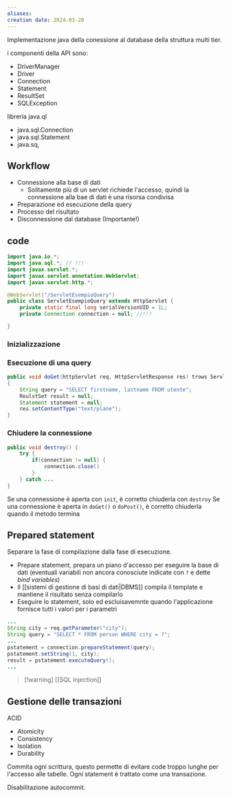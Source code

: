 ```yaml
---
aliases: 
creation date: 2024-03-20
---
```


Implementazione java della conessione al database della struttura multi tier.


i componenti della API sono:
- DriverManager
- Driver
- Connection
- Statement
- ResultSet
- SQLException


libreria java.ql 

- java.sql.Connection
- java.sql.Statement
- java.sq,


## Workflow
- Connessione alla base di dati
	- Solitamente più di un servlet richiede l'accesso, quindi la connessione alla bae di dati è una risorsa condivisa 
- Preparazione ed esecuzione della query
- Processo del risultato
- Disconnessione dal database (Importante!)


## code

```java
import java.io.*;
import java.sql.*; // !!! 
import javax.servlet.*;
import javax.servlet.annotation.WebServlet;
import javax.servlet.http.*;

@WebServlet("/ServletEsempioQuery")
public class ServletEsempioQuery extends HttpServlet {
	private static final long serialVersionUID = 1L;
	private Connection connection = null; //!!!

}

```

### Inizializzazione

### Esecuzione di una query
```java
public void doGet(httpServlet req, HttpServletResponse res) trows ServletException, IOException  //!!!
{ 
	String query = "SELECT firstname, lastname FROM utente";
	ReulstSet result = null;
	Statement statement = null;
	res.setContentType("text/plane");
}
```


### Chiudere la connessione
```java
public void destroy() {
	try {
		if(connection != null) {
			connection.close()
		}
	} catch ...
}
```

Se una connessione è aperta con `init`, è corretto chiuderla con `destroy`
Se una connessione è aperta in `doGet()` o `doPost()`, è corretto chiuderla quando il metodo termina


## Prepared statement
Separare la fase di compilazione dalla fase di esecuzione.
- Prepare statement, prepara un piano d'accesso per eseguire la base di dati (eventuali variabili non ancora conosciute indicate con `?` e dette *bind variables*)
- Il [[sistemi di gestione di basi di dati|DBMS]] compila il template e mantiene il risultato senza compilarlo
- Eseguire lo statement, solo ed escluisavemnte quando l'applicazione fornisce tutti i valori per  i parametri

```java
...
String city = req.getParameter("city");
String query = "SELECT * FROM person WHERE city = ?";
...
pstatement = connection.prepareStatement(query);
pstatement.setString(1, city);
result = pstatement.executeQuery();
...
```


>[!warning] [[SQL injection]]


## Gestione delle transazioni

ACID
- Atomicity
- Consistency
- Isolation
- Durability

Commita ogni scrittura, questo permette di evitare code troppo lunghe per l'accesso alle tabelle. Ogni statement è trattato come una transazione.


Disabilitazione autocommit.